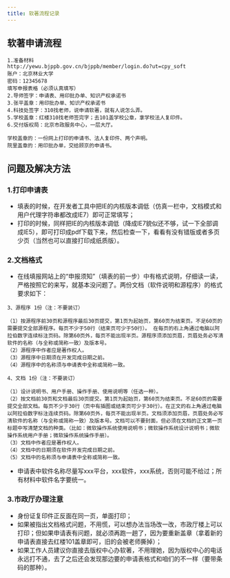 ```yaml
---
title: 软著流程记录
---
```

## 软著申请流程
```
1.准备材料
http://yewu.bjppb.gov.cn/bjppb/member/login.do?ut=cpy_soft
账户：北京林业大学
密码：12345678
填写申报表格（必须认真填写）
2.导师签字：申请表、用印批办单、知识产权承诺书
3.张平盖章：用印批办单、知识产权承诺书
4.科技处签字：310找老师，说申请软著，就有人说怎么弄。
5.学校盖章：红楼310找老师签完字；去101盖学校公章，拿学校法人复印件。
6.交付版权局：北京市政服务中心，一层大厅。

学校盖章的：一份网上打印的申请书、法人复印件、两个声明。
院里盖章的：用印批办单，交给顾京的申请书。
```
## 问题及解决方法
### 1.打印申请表

- 填表的时候，在开发者工具中把IE的内核版本调低（仿真一栏中，文档模式和用户代理字符串都改成IE7）即可正常填写；
- 打印的时候，同样把IE的内核版本调低（降成IE7貌似还不够，试一下全部调成IE5），即可打印成pdf下载下来，然后检查一下，看看有没有错版或者多页少页（当然也可以直接打印成纸质版）。

### 2.文档格式

- 在线填报网站上的“申报须知”（填表的前一步）中有格式说明，仔细读一读，严格按照它的来写，就基本没问题了。两份文档（软件说明和源程序）的格式要求如下：
```
3、源程序 1份（注：不要装订）

（1）按源程序前30页和源程序最后30页提交，第1页为起始页，第60页为结束页。不足60页的需要提交全部源程序。每页不少于50行（结束页可少于50行）。 在每页的右上角通过电脑以阿拉伯数字连续标注页码。除第60页外，每页不能出现半页。源程序须添加页眉，页眉处务必写清软件的名称（与全称或简称一致）及版本号。
（2）源程序中作者应是著作权人。
（3）源程序中日期须在开发完成日期之前。
（4）源程序中的名称须与申请表中全称或简称一致。

4、文档 1份（注：不要装订）

（1）设计说明书、用户手册、操作手册、使用说明等（任选一种）。
（2）按文档前30页和文档最后30页提交。第1页为起始页，第60页为结束页。不足60页的需要提交全部文档。每页不少于30行（页中有插图或结束页可少于30行）。在正文的右上角通过电脑以阿拉伯数字标注连续页码。除第60页外，每页不能出现半页。文档须添加页眉，页眉处务必写清软件的名称（与全称或简称一致）及版本号。文档可以不要封面，但必须在文档的正文第一页标题中写清楚文档的种类。（比如：微软操作系统使用说明书；微软操作系统设计说明书；微软操作系统用户手册；微软操作系统操作手册）。
（3）文档中作者应是著作权人。
（4）文档中的日期须在软件开发完成日期之前。
（5）文档中的名称须与申请表中全称或简称一致。
```
- 申请表中软件名称尽量写xxx平台，xxx软件，xxx系统，否则可能不给过；所有材料中软件名字要统一。

### 3.市政厅办理注意

- 身份证复印件正反面在同一页，单面打印；
- 如果被指出文档格式问题，不用慌，可以想办法当场改一改，市政厅楼上可以打印；但如果申请表有问题，就必须再跑一趟了，因为要重新盖章（拿着新的申请表直接去红楼101盖章即可，旧的会被老师撕掉）；
- 如果工作人员建议你直接去版权中心办软著，不用理她，因为版权中心的电话永远打不通，去了之后还会发现那边要的申请表格式和咱们的不一样（要带条码的那种）。